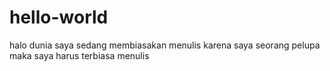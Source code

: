 # hello-world
halo dunia saya sedang membiasakan menulis
karena saya seorang pelupa maka saya harus terbiasa menulis
